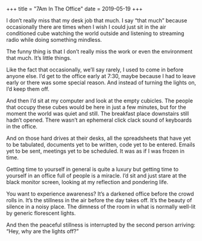 +++
title = "7Am In The Office"
date = 2019-05-19
+++

I don’t really miss that my desk job that much. I say “that much” because occasionally there are times when I wish I could just sit in the air conditioned cube watching the world outside and listening to streaming radio while doing something mindless. 

The funny thing is that I don’t really miss the work or even the environment that much. It’s little things.

Like the fact that occasionally, we’ll say rarely, I used to come in before anyone else. I’d get to the office early at 7:30, maybe because I had to leave early or there was some special reason. And instead of turning the lights on, I’d keep them off.

And then I’d sit at my computer and look at the empty cubicles. The people that occupy these cubes would be here in just a few minutes, but for the moment the world was quiet and still. The breakfast place downstairs still hadn’t opened. There wasn’t an ephemeral click clack sound of keyboards in the office. 

And on those hard drives at their desks, all the spreadsheets that have yet to be tabulated, documents yet to be written, code yet to be entered. Emails yet to be sent, meetings yet to be scheduled. It was as if I was frozen in time. 

Getting time to yourself in general is quite a luxury but getting time to yourself in an office full of people is a miracle. I’d sit and just stare at the black monitor screen, looking at my reflection and pondering life.

You want to experience awareness? It’s a darkened office before the crowd rolls in. It’s the stillness in the air before the day takes off. It’s the beauty of silence in a noisy place. The dimness of the room in what is normally well-lit by generic florescent lights.

And then the peaceful stillness is interrupted by the second person arriving: “Hey, why are the lights off?”